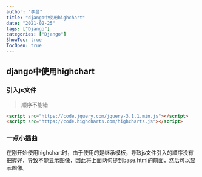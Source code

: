 ```yaml
---
author: "李昌"
title: "django中使用highchart"
date: "2021-02-25"
tags: ["Django"]
categories: ["Django"]
ShowToc: true
TocOpen: true
---
```


## django中使用highchart

### 引入js文件
> 顺序不能错

```html
<script src="https://code.jquery.com/jquery-3.1.1.min.js"></script>  
<script src="https://code.highcharts.com/highcharts.js"></script>  
```


### 一点小插曲
在刚开始使用highchart时，由于使用的是继承模板，导致js文件引入的顺序没有把握好，导致不能显示图像，因此将上面两句提到base.html的前面，然后可以显示图像。
